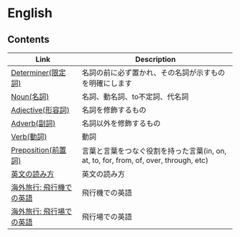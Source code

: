 # English

## Contents
| Link | Description |
| --- | --- |
| [Determiner(限定詞)](determiner.md) | 名詞の前に必ず置かれ、その名詞が示すものを明確にします |
| [Noun(名詞)](noun.md) | 名詞、動名詞、to不定詞、代名詞 |
| [Adjective(形容詞)](adjective.md) | 名詞を修飾するもの |
| [Adverb(副詞)](adverb.md) | 名詞以外を修飾するもの |
| [Verb(動詞)](verb.md) | 動詞 |
| [Preposition(前置詞)](preposition.md) | 言葉と言葉をつなぐ役割を持った言葉(in, on, at, to, for, from, of, over, through, etc) |
| [英文の読み方](howtoread.md) | 英文の読み方 |
| [海外旅行: 飛行機での英語](airplain.md) | 飛行機での英語 |
| [海外旅行: 飛行場での英語](airport.md) | 飛行場での英語 |
